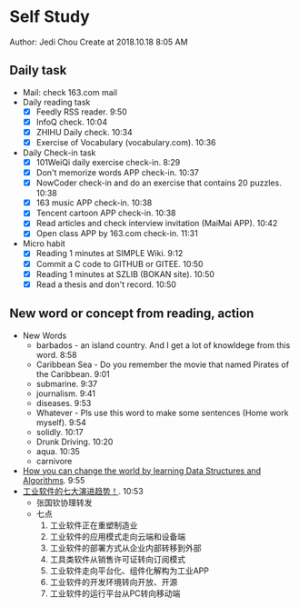 # Self Study

Author: Jedi Chou
Create at 2018.10.18 8:05 AM

## Daily task

* Mail: check 163.com mail
* Daily reading task
  -[x] Feedly RSS reader. 9:50
  -[x] InfoQ check. 10:04
  -[x] ZHIHU Daily check. 10:34
  -[x] Exercise of Vocabulary (vocabulary.com). 10:36

* Daily Check-in task
  -[x] 101WeiQi daily exercise check-in. 8:29
  -[x] Don't memorize words APP check-in. 10:37
  -[x] NowCoder check-in and do an exercise that contains 20 puzzles. 10:38
  -[x] 163 music APP check-in. 10:38
  -[x] Tencent cartoon APP check-in. 10:38
  -[x] Read articles and check interview invitation (MaiMai APP). 10:42
  -[x] Open class APP by 163.com check-in. 11:31

* Micro habit
  -[x] Reading 1 minutes at SIMPLE Wiki. 9:12
  -[x] Commit a C code to GITHUB or GITEE. 10:50
  -[x] Reading 1 minutes at SZLIB (BOKAN site). 10:50
  -[x] Read a thesis and don't record. 10:50

## New word or concept from reading, action

* New Words
  * barbados - an island country. And I get a lot of knowldege from this word. 8:58
  * Caribbean Sea - Do you remember the movie that named Pirates of the Caribbean. 9:01
  * submarine. 9:37
  * journalism. 9:41
  * diseases. 9:53
  * Whatever - Pls use this word to make some sentences (Home work myself). 9:54
  * solidly. 10:17
  * Drunk Driving. 10:20
  * aqua. 10:35
  * carnivore
* [How you can change the world by learning Data Structures and Algorithms](https://adrianmejia.com/blog/2018/04/04/how-you-can-change-the-world-learning-data-structures-algorithms-free-online-course-tutorial/). 9:55
* [工业软件的七大演进趋势！](https://mp.weixin.qq.com/s/7dxKAUzuyRyHNC9oXf7cUQ). 10:53
  * 张国钦协理转发
  * 七点
    1. 工业软件正在重塑制造业
    2. 工业软件的应用模式走向云端和设备端
    3. 工业软件的部署方式从企业内部转移到外部
    4. 工具类软件从销售许可证转向订阅模式
    5. 工业软件走向平台化、组件化解构为工业APP
    6. 工业软件的开发环境转向开放、开源
    7. 工业软件的运行平台从PC转向移动端
